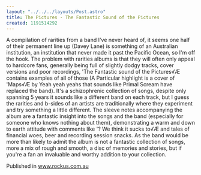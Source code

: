 ```yaml
---
layout: "../../../layouts/Post.astro"
title: The Pictures - The Fantastic Sound of the Pictures
created: 1191514292
---
```

A compilation of rarities from a band I've never heard of, it seems one half of their permanent line up (Davey Lane) is something of an Australian institution, an institution that never made it past the Pacific Ocean, so I'm off the hook. The problem with rarities albums is that they will often only appeal to hardcore fans, generally being full of slightly dodgy tracks, cover versions and poor recordings, 'The Fantastic sound of the Pictures√Æ contains examples of all of those (A Particular highlight is a cover of 'Maps√Æ by Yeah yeah yeahs that sounds like Primal Scream have replaced the band). It's a schizophrenic collection of songs, despite only spanning 5 years it sounds like a different band on each track, but I guess the rarities and b-sides of an artists are traditionally where they experiment and try something a little different. The sleeve notes accompanying the album are a fantastic insight into the songs and the band (especially for someone who knows nothing about them), demonstrating a warm and down to earth attitude with comments like '? We think it sucks to√Æ and tales of financial woes, beer and recording session snacks. As the band would be more than likely to admit the album is not a fantastic collection of songs, more a mix of rough and smooth, a disc of memories and stories, but if you're a fan an invaluable and worthy addition to your collection.


Published in www.rockus.com.au
